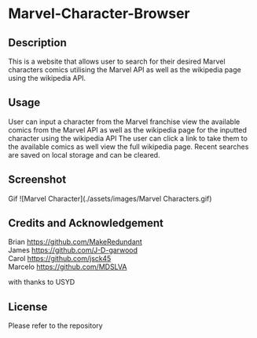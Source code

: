 # Marvel-Character-Browser
## Description
This is a website that allows user to search for their desired Marvel characters comics utilising the Marvel API as well as the wikipedia page using the wikipedia API.

## Usage
User can input a character from the Marvel franchise view the available comics from the Marvel API as well as the wikipedia page for the inputted character using the wikipedia API 
The user can click a link to take them to the available comics as well view the full wikipedia page. Recent searches are saved on local storage and can be cleared. 
## Screenshot
Gif
![Marvel Character](./assets/images/Marvel Characters.gif)

## Credits and Acknowledgement  
Brian https://github.com/MakeRedundant  
James https://github.com/J-D-garwood  
Carol https://github.com/jsck45  
Marcelo https://github.com/MDSLVA  

with thanks to USYD

## License
Please refer to the repository 


